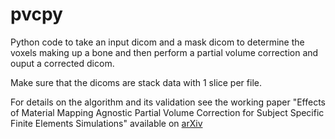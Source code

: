 # pvcpy
Python code to take an input dicom and a mask dicom to determine the voxels making up a bone and then perform a partial volume correction and ouput a corrected dicom.

Make sure that the dicoms are stack data with 1 slice per file.

For details on the algorithm and its validation see the working paper "Effects of Material Mapping Agnostic Partial Volume Correction for Subject Specific Finite Elements Simulations" available on [arXiv](https://arxiv.org/abs/2309.01769)

